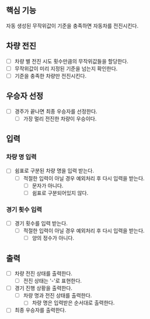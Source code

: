 ## 핵심 기능
자동 생성된 무작위값이 기준을 충족하면 자동차를 전진시킨다.

## 차량 전진
- [ ] 차량 별 전진 시도 횟수만큼의 무작위값들을 할당한다.
- [ ] 무작위값이 미리 지정된 기준을 넘는지 확인한다.
- [ ] 기준을 충족한 차량만 전진시킨다.

## 우승자 선정
- [ ] 경주가 끝나면 최종 우승자를 선정한다.
  - [ ] 가장 멀리 전진한 차량이 우승이다.

## 입력
### 차량 명 입력
- [ ] 쉼표로 구분된 차량 명을 입력 받는다.
  - [ ] 적절한 입력이 아닐 경우 예외처리 후 다시 입력을 받는다.
    - [ ] 문자가 아니다.
    - [ ] 쉼표로 구분되어있지 않다.
### 경기 횟수 입력
- [ ] 경기 횟수를 입력 받는다.
  - [ ] 적절한 입력이 아닐 경우 예외처리 후 다시 입력을 받는다.
    - [ ] 양의 정수가 아니다.

## 출력
- [ ] 차량 전진 상태를 출력한다.
  - [ ] 전진 상태는 '-'로 표현한다.
- [ ] 경기 진행 상황을 출력한다.
  - [ ] 차량 명과 전진 상태를 출력한다.
    - [ ] 차량 명은 입력받은 순서대로 출력한다.
- [ ] 최종 우승자를 출력한다.